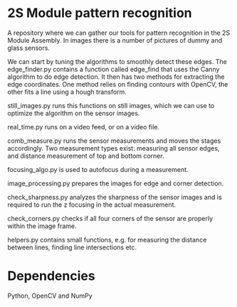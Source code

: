 # 2S Module pattern recognition 

A repository where we can gather our tools for pattern recognition in the 2S Module Assembly.
In images there is a number of pictures of dummy and glass sensors.

We can start by tuning the algorithms to smoothly detect these edges.
The edge_finder.py contains a function called edge_find that uses the Canny algorithm to do edge detection. 
It then has two methods for extracting the edge coordinates. One method relies on finding contours with OpenCV, the other fits a line using a hough transform.

still_images.py runs this functions on still images, which we can use to optimize the algorithm on the sensor images.

real_time.py runs on a video feed, or on a video file.

comb_measure.py runs the sensor measurements and moves the stages accordingly. Two measurement types exist: measuring all sensor edges, and distance measurement of top and bottom corner.

focusing_algo.py is used to autofocus during a measurement.

image_processing.py prepares the images for edge and corner detection.

check_sharpness.py analyzes the sharpness of the sensor images and is required to run the z focusing in the actual measurement.

check_corners.py checks if all four corners of the sensor are properly within the image frame.

helpers.py contains small functions, e.g. for measuring the distance between lines, finding line intersections etc. 


# Dependencies
Python, OpenCV and NumPy
